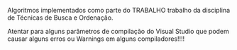 Algoritmos implementados como parte do TRABALHO trabalho da disciplina de Técnicas de Busca e Ordenação.


Atentar para alguns parâmetros de compilação do Visual Studio que podem causar 
alguns erros ou Warnings em alguns compiladores!!!!

